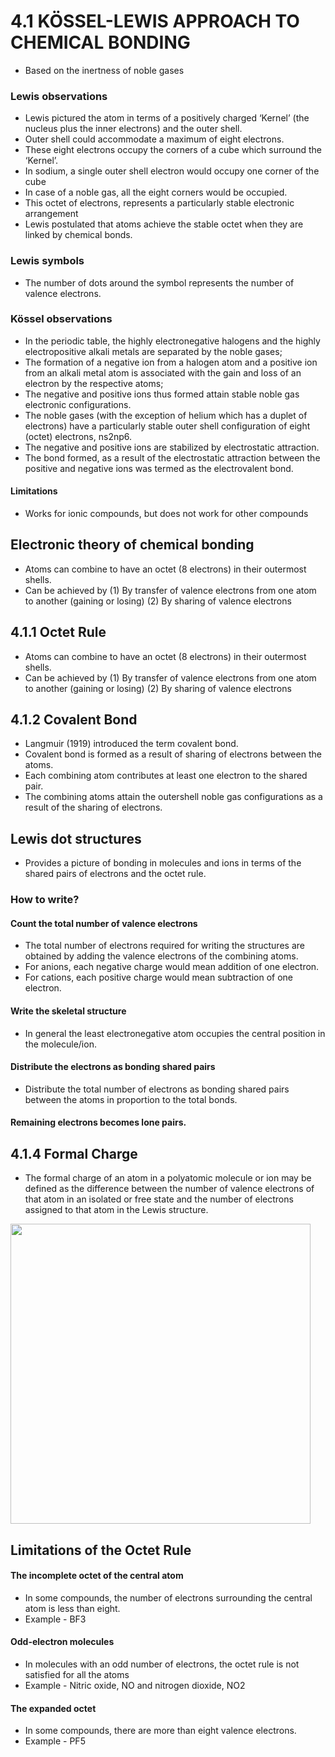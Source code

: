 # 4.1 KÖSSEL-LEWIS APPROACH TO CHEMICAL BONDING
* Based on the inertness of noble gases

### Lewis observations
* Lewis pictured the atom in terms of a positively charged ‘Kernel’ (the nucleus plus the inner electrons) and the outer shell.
* Outer shell could  accommodate a maximum of eight electrons. 
* These eight electrons occupy the corners of a cube which surround the ‘Kernel’. 
* In sodium, a single outer shell electron would occupy one corner of the cube
* In case of a noble gas, all the eight corners would be occupied. 
* This octet of electrons, represents a particularly stable electronic arrangement 
* Lewis postulated that atoms achieve the stable octet when they are linked by chemical bonds.
### Lewis symbols
* The number of dots around the symbol represents the number of valence electrons. 
### Kössel observations
* In the periodic table, the highly electronegative halogens and the highly electropositive alkali metals are separated by the noble gases;
* The formation of a negative ion from a halogen atom and a positive ion from an alkali metal atom is associated with the gain and loss of an electron by the respective atoms;
* The negative and positive ions thus formed attain stable noble gas electronic configurations. 
* The noble gases (with the exception of helium which has a duplet of electrons) have a particularly stable outer shell configuration of eight (octet) electrons, ns2np6.
* The negative and positive ions are stabilized by electrostatic attraction.
* The bond formed, as a result of the electrostatic attraction between the positive and negative ions was termed as the electrovalent bond. 
#### Limitations
* Works for ionic compounds, but does not work for other compounds

## Electronic theory of chemical bonding
* Atoms can combine to have an octet (8 electrons) in their outermost shells. 
* Can be achieved by (1) By transfer of valence electrons from one atom to another (gaining or losing) (2) By sharing of valence electrons
## 4.1.1 Octet Rule
* Atoms can combine to have an octet (8 electrons) in their outermost shells. 
* Can be achieved by (1) By transfer of valence electrons from one atom to another (gaining or losing) (2) By sharing of valence electrons
## 4.1.2 Covalent Bond
* Langmuir (1919) introduced the term covalent bond.
* Covalent bond is formed as a result of sharing of electrons between the atoms.
* Each combining atom contributes at least one electron to the shared pair.
* The combining atoms attain the outershell noble gas configurations as a result of the sharing of electrons.
## Lewis dot structures
* Provides a picture of bonding in molecules and ions in terms of the shared pairs of electrons and the octet rule.
### How to write?
#### Count the total number of valence electrons
* The total number of electrons required for writing the structures are obtained by adding the valence electrons of the combining atoms. 
* For anions, each negative charge would mean addition of one electron. 
* For cations, each positive charge would mean subtraction of one electron.
#### Write the skeletal structure
* In general the least electronegative atom occupies the central position in the molecule/ion. 
#### Distribute the electrons as bonding shared pairs
* Distribute the total number of electrons as bonding shared pairs between the atoms in proportion to the total bonds.
#### Remaining electrons becomes lone pairs.

## 4.1.4 Formal Charge
* The formal charge of an atom in a polyatomic molecule or ion may be defined as the difference between the number of valence electrons of that atom in an isolated or free
state and the number of electrons assigned to that atom in the Lewis structure.

<img width=480 src="https://user-images.githubusercontent.com/20998959/153712163-84603588-f90b-488c-ab01-5674700fb3b7.png">

## Limitations of the Octet Rule
#### The incomplete octet of the central atom 
* In some compounds, the number of electrons surrounding the central atom is less than eight.
* Example - BF3
#### Odd-electron molecules 
* In molecules with an odd number of electrons, the octet rule is not satisfied for all the atoms
* Example - Nitric oxide, NO and nitrogen dioxide, NO2
#### The expanded octet 
* In some compounds, there are more than eight valence electrons.
* Example - PF5
